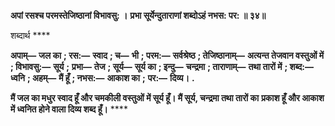 **अपां रसश्च परमस्तेजिष्ठानां विभावसु: ।** **प्रभा सूर्येन्दुताराणां शब्दोऽहं नभस: पर: ॥ ३४॥** 

शब्दार्थ **** 

**अपाम्—** **जल का** **; रस:—** **स्वाद** **; च—** **भी** **; परम:—** **सर्वश्रेष्ठ** **; तेजिष्ठानाम्—** **अत्यन्त तेजवान वस्तुओं में** **; विभावसु:—** **सूर्य** **;** **प्रभा—** **तेज** **; सूर्य—** **सूर्य का** **; इन्दु—** **चन्द्रमा** **; ताराणाम्—** **तथा तारों में** **; शब्द:—** **ध्वनि** **; अहम्—** **मैं हूँ** **; नभस:—** **आकाश का** **;** **पर:—** **दिव्य।** **.** 

**मैं जल का मधुर स्वाद हूँ और चमकीली वस्तुओं में सूर्य हूँ। मैं सूर्य, चन्द्रमा तथा तारों का** **प्रकाश हूँ और आकाश में ध्वनित होने वाला दिव्य शब्द हूँ।** **** 